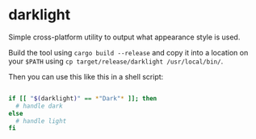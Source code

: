 # darklight

Simple cross-platform utility to output what appearance style is used.

Build the tool using `cargo build --release` and copy it into a location on your `$PATH` using `cp target/release/darklight /usr/local/bin/`.

Then you can use this like this in a shell script:

```zsh

if [[ "$(darklight)" == *"Dark"* ]]; then
  # handle dark
else
  # handle light
fi

```
